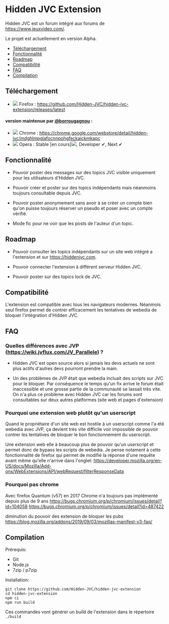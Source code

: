 # Hidden JVC Extension

Hidden JVC est un forum intégré aux forums de https://www.jeuxvideo.com/.

Le projet est actuellement en version Alpha.

* [Téléchargement](#Téléchargement)
* [Fonctionnalité](#Fonctionnalité)
* [Roadmap](#Roadmap)
* [Compatibilité](#Compatibilité)
* [FAQ](#FAQ)
* [Compilation](#Compilation)

## Téléchargement

* ![](https://raw.githubusercontent.com/reek/anti-adblock-killer/gh-pages/images/firefox.png) Firefox : https://github.com/Hidden-JVC/hidden-jvc-extension/releases/latest

#### version maintenue par [@borrougagnou](https://github.com/borrougagnou) :
* ![](https://raw.githubusercontent.com/reek/anti-adblock-killer/gh-pages/images/chrome.png) Chrome : https://chrome.google.com/webstore/detail/hidden-jvc/mdghlmpglafocnnpohgfeckaickmkapc
* ![](https://raw.githubusercontent.com/reek/anti-adblock-killer/gh-pages/images/opera.png) Opera : Stable \[en cours\]![](https://raw.githubusercontent.com/reek/anti-adblock-killer/gh-pages/images/close16.png), Developer ✔, Next ✔

## Fonctionnalité

* Pouvoir poster des messages sur des topics JVC visible uniquement pour les utilisateurs d'Hidden JVC.

* Pouvoir créer et poster sur des topics indépendants mais néanmoins toujours consultable depuis JVC.

* Pouvoir poster anonymement sans avoir à se créer un compte bien qu'on puisse toujours réserver un pseudo et poser avec un compte vérifié.

* Mode fic pour ne voir que les posts de l'auteur d'un topic.

## Roadmap

* Pouvoir consulter les topics indépendants sur un site web intégré a l'extension et sur https://hiddenjvc.com.

* Pouvoir connecter l'extension à différent serveur Hidden JVC.

* Pouvoir poster sur des topics lock de JVC.


## Compatibilité
L'extension est compatible avec tous les navigateurs modernes.
Néanmois seul firefox permet de contrer efficacement les tentatives de webedia de bloquer l'intégration d'Hidden JVC.

## FAQ

### Quelles différences avec JVP (https://wiki.jvflux.com/JV_Parallele) ?

* Hidden JVC est open source alors si jamais les devs actuels ne sont plus actifs d'autres devs pourront prendre la main.

* Un des problèmes de JVP était que webedia incluait des scripts sur JVC pour le bloquer. Par conséquence le temps qu'un fix arrive le forum était inaccessible et une grosse partie de la communauté se lassait très vite. On n'a plus ce problème avec Hidden JVC car les forums sont consultables sur deux autres platformes (site web et pages d'extension)

### Pourquoi une extension web plutôt qu'un userscript

Quand le propriétaire d'un site web est hostile à un userscript comme l'a été webedia avec JVP, ça devient très vite difficile voir impossible de pouvoir contrer les tentatives de bloquer le bon fonctionnement du userscript.

Une extension web elle à beaucoup plus de pouvoir qu'un userscript et permet donc de bypass les scripts de webedia. Je pense notament à cette fonctionnalité de firefox qui permet de modifié la réponse d'une requête avant même qu'elle n'arrive dans l'onglet: https://developer.mozilla.org/en-US/docs/Mozilla/Add-ons/WebExtensions/API/webRequest/filterResponseData

### Pourquoi pas chrome

Avec firefox Quantum (v57) en 2017
Chrome n'a toujours pas implémenté depuis plus de 9 ans
https://bugs.chromium.org/p/chromium/issues/detail?id=104058
https://bugs.chromium.org/p/chromium/issues/detail?id=487422

diminution du pouvoir des extension de bloquer les pubs
https://blog.mozilla.org/addons/2019/09/03/mozillas-manifest-v3-faq/

## Compilation

Prérequis:
* Git
* Node.js
* 7zip / p7zip

Installation:

    git clone https://github.com/Hidden-JVC/hidden-jvc-extension
    cd hidden-jvc-extension
    npm ci
    npm run build

Ces commandes vont générer un build de l'extension dans le répertoire `./build`
